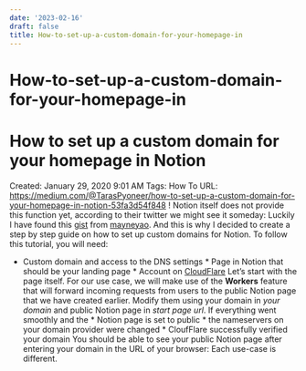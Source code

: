 ```yaml
---
date: '2023-02-16'
draft: false
title: How-to-set-up-a-custom-domain-for-your-homepage-in
---
```


# How-to-set-up-a-custom-domain-for-your-homepage-in

# How to set up a custom domain for your homepage in Notion
Created: January 29, 2020 9:01 AM
Tags: How To
URL: https://medium.com/@TarasPyoneer/how-to-set-up-a-custom-domain-for-your-homepage-in-notion-53fa3d54f848
!
Notion itself does not provide this function yet, according to their twitter we might see it someday:
Luckily I have found this [gist](https://gist.github.com/mayneyao/b9fefc9625b76f70488e5d8c2a99315d) from [mayneyao](https://gist.github.com/mayneyao).
And this is why I decided to create a step by step guide on how to set up custom domains for Notion.
To follow this tutorial, you will need:
* Custom domain and access to the DNS settings * Page in Notion that should be your landing page * Account on [CloudFlare](https://www.cloudflare.com/)
Let’s start with the page itself.
For our use case, we will make use of the **Workers** feature that will forward incoming requests from users to the public Notion page that we have created earlier.
Modify them using your domain in *your domain* and public Notion page in *start page url*.
If everything went smoothly and the * Notion page is set to public * the nameservers on your domain provider were changed * CloufFlare successfully verified your domain
You should be able to see your public Notion page after entering your domain in the URL of your browser:
Each use-case is different.
